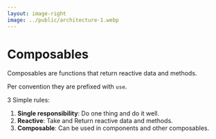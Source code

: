 ```yaml
---
layout: image-right
image: ../public/architecture-1.webp
---
```


# Composables

Composables are functions that return reactive data and methods.

Per convention they are prefixed with `use`.

<v-click>

3 Simple rules:

1. **Single responsibility**: Do one thing and do it well.
2. **Reactive**: Take and Return reactive data and methods.
3. **Composable**: Can be used in components and other composables.

</v-click>
